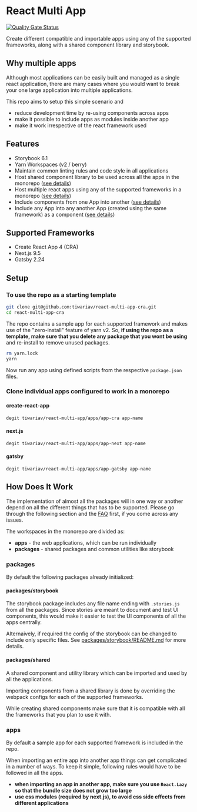 # React Multi App

[![Quality Gate Status](https://sonarcloud.io/api/project_badges/measure?project=tiwariav_react-multi-app&metric=alert_status)](https://sonarcloud.io/dashboard?id=tiwariav_react-multi-app)

Create different compatible and importable apps using any of the supported frameworks, along with a shared component library and storybook.  

## Why multiple apps

Although most applications can be easily built and managed as a single react application, there are many cases where you would want to break your one large application into multiple applications.  

This repo aims to setup this simple scenario and

- reduce development time by re-using components across apps
- make it possible to include apps as modules inside another app
- make it work irrespective of the react framework used

## Features

- Storybook 6.1
- Yarn Workspaces (v2 / berry)
- Maintain common linting rules and code style in all applications
- Host shared component library to be used across all the apps in the monorepo ([see details](#how-does-it-work))
- Host multiple react apps using any of the supported frameworks in a monorepo ([see details](#how-does-it-work))
- Include components from one App into another ([see details](#how-does-it-work))
- Include any App into any another App (created using the same framework) as a component ([see details](#how-does-it-work))

## Supported Frameworks

- Create React App 4 (CRA)
- Next.js 9.5
- Gatsby 2.24

## Setup

### To use the repo as a starting template

```bash
git clone git@github.com:tiwariav/react-multi-app-cra.git
cd react-multi-app-cra
```

The repo contains a sample app for each supported framework and makes use of the "zero-install" feature of yarn v2. So, **if using the repo as a template, make sure that you delete any package that you wont be using** and re-install to remove unused packages.

```bash
rm yarn.lock
yarn
```

Now run any app using defined scripts from the respective `package.json` files.

### Clone individual apps configured to work in a monorepo

#### create-react-app

`degit tiwariav/react-multi-app/apps/app-cra app-name`

#### next.js

`degit tiwariav/react-multi-app/apps/app-next app-name`

#### gatsby

`degit tiwariav/react-multi-app/apps/app-gatsby app-name`

## How Does It Work

The implementation of almost all the packages will in one way or another depend on all the different things that has to be supported.
Please go through the following section and the [FAQ](#faq) first, if you come across any issues.

The workspaces in the monorepo are divided as:

- **apps** - the web applications, which can be run individually
- **packages** - shared packages and common utilities like storybook

### packages

By default the following packages already initialized:

#### packages/storybook

The storybook package includes any file name ending with `.stories.js` from all the packages. Since stories are meant to document and test UI components, this would make it easier to test the UI components of all the apps centrally.

Alternaively, if required the config of the storybook can be changed to include only specific files. See [packages/storybook/README.md](https://github.com/tiwariav/react-multi-app/blob/main/packages/storybook/README.md) for more details.

#### packages/shared

A shared component and utility library which can be imported and used by all the applications.

Importing components from a shared library is done by overriding the webpack configs for each of the supported frameworks.

While creating shared components make sure that it is compatible with all the frameworks that you plan to use it with.

### apps

By default a sample app for each supported framework is included in the repo.

When importing an entire app into another app things can get complicated in a number of ways. To keep it simple, following rules would have to be followed in all the apps.

- **when importing an app in another app, make sure you use `React.Lazy` so that the bundle size
does not grow too large**
- **use css modules (required by next.js), to avoid css side effects from different applications**
